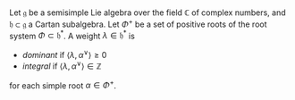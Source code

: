 Let $\mathfrak{g}$ be a semisimple Lie algebra over the field $\mathbb{C}$ of complex numbers, and $\mathfrak{h} \subset \mathfrak{g}$ a Cartan subalgebra. Let $\Phi^+$ be a set of positive roots of the root system $\Phi \subset \mathfrak{h}^*$. A weight $\lambda \in \mathfrak{h}^*$ is 

- *dominant* if $\langle \lambda, \alpha^\vee \rangle \geq 0$
- *integral* if $\langle \lambda, \alpha^\vee \rangle \in \mathbb{Z}$

for each simple root $\alpha \in \Phi^+$.
